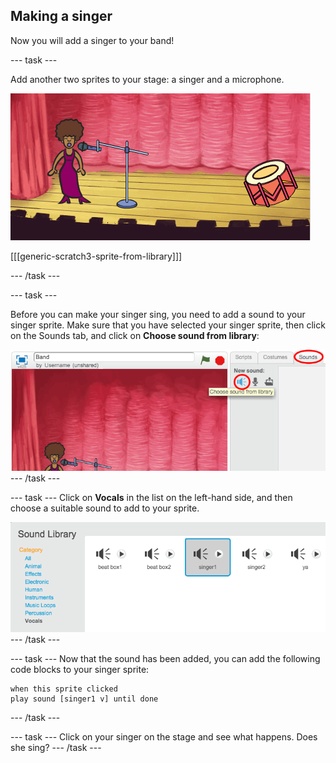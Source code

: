 ## Making a singer

Now you will add a singer to your band!

--- task ---

Add another two sprites to your stage: a singer and a microphone.

![screenshot](images/band-singer-mic.png)

[[[generic-scratch3-sprite-from-library]]]

--- /task ---

--- task ---

Before you can make your singer sing, you need to add a sound to your singer sprite. Make sure that you have selected your singer sprite, then click on the Sounds tab, and click on **Choose sound from library**:

![screenshot](images/band-import-sound.png)
--- /task ---

--- task ---
Click on **Vocals** in the list on the left-hand side, and then choose a suitable sound to add to your sprite.

![screenshot](images/band-choose-sound.png)
--- /task ---

--- task ---
Now that the sound has been added, you can add the following code blocks to your singer sprite:

```blocks3
when this sprite clicked
play sound [singer1 v] until done
```
--- /task ---

--- task ---
Click on your singer on the stage and see what happens. Does she sing?
--- /task ---
